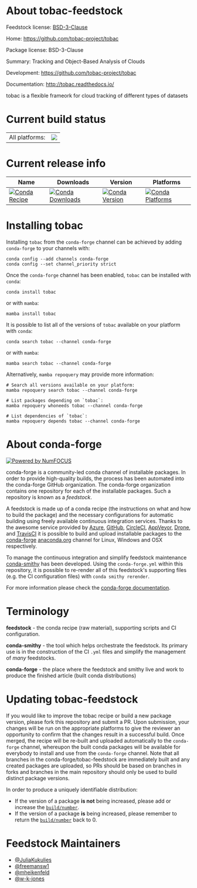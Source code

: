 About tobac-feedstock
=====================

Feedstock license: [BSD-3-Clause](https://github.com/conda-forge/tobac-feedstock/blob/main/LICENSE.txt)

Home: https://github.com/tobac-project/tobac

Package license: BSD-3-Clause

Summary: Tracking and Object-Based Analysis of Clouds

Development: https://github.com/tobac-project/tobac

Documentation: http://tobac.readthedocs.io/

tobac is a flexible frameork for cloud tracking of different types of datasets

Current build status
====================


<table><tr><td>All platforms:</td>
    <td>
      <a href="https://dev.azure.com/conda-forge/feedstock-builds/_build/latest?definitionId=7314&branchName=main">
        <img src="https://dev.azure.com/conda-forge/feedstock-builds/_apis/build/status/tobac-feedstock?branchName=main">
      </a>
    </td>
  </tr>
</table>

Current release info
====================

| Name | Downloads | Version | Platforms |
| --- | --- | --- | --- |
| [![Conda Recipe](https://img.shields.io/badge/recipe-tobac-green.svg)](https://anaconda.org/conda-forge/tobac) | [![Conda Downloads](https://img.shields.io/conda/dn/conda-forge/tobac.svg)](https://anaconda.org/conda-forge/tobac) | [![Conda Version](https://img.shields.io/conda/vn/conda-forge/tobac.svg)](https://anaconda.org/conda-forge/tobac) | [![Conda Platforms](https://img.shields.io/conda/pn/conda-forge/tobac.svg)](https://anaconda.org/conda-forge/tobac) |

Installing tobac
================

Installing `tobac` from the `conda-forge` channel can be achieved by adding `conda-forge` to your channels with:

```
conda config --add channels conda-forge
conda config --set channel_priority strict
```

Once the `conda-forge` channel has been enabled, `tobac` can be installed with `conda`:

```
conda install tobac
```

or with `mamba`:

```
mamba install tobac
```

It is possible to list all of the versions of `tobac` available on your platform with `conda`:

```
conda search tobac --channel conda-forge
```

or with `mamba`:

```
mamba search tobac --channel conda-forge
```

Alternatively, `mamba repoquery` may provide more information:

```
# Search all versions available on your platform:
mamba repoquery search tobac --channel conda-forge

# List packages depending on `tobac`:
mamba repoquery whoneeds tobac --channel conda-forge

# List dependencies of `tobac`:
mamba repoquery depends tobac --channel conda-forge
```


About conda-forge
=================

[![Powered by
NumFOCUS](https://img.shields.io/badge/powered%20by-NumFOCUS-orange.svg?style=flat&colorA=E1523D&colorB=007D8A)](https://numfocus.org)

conda-forge is a community-led conda channel of installable packages.
In order to provide high-quality builds, the process has been automated into the
conda-forge GitHub organization. The conda-forge organization contains one repository
for each of the installable packages. Such a repository is known as a *feedstock*.

A feedstock is made up of a conda recipe (the instructions on what and how to build
the package) and the necessary configurations for automatic building using freely
available continuous integration services. Thanks to the awesome service provided by
[Azure](https://azure.microsoft.com/en-us/services/devops/), [GitHub](https://github.com/),
[CircleCI](https://circleci.com/), [AppVeyor](https://www.appveyor.com/),
[Drone](https://cloud.drone.io/welcome), and [TravisCI](https://travis-ci.com/)
it is possible to build and upload installable packages to the
[conda-forge](https://anaconda.org/conda-forge) [anaconda.org](https://anaconda.org/)
channel for Linux, Windows and OSX respectively.

To manage the continuous integration and simplify feedstock maintenance
[conda-smithy](https://github.com/conda-forge/conda-smithy) has been developed.
Using the ``conda-forge.yml`` within this repository, it is possible to re-render all of
this feedstock's supporting files (e.g. the CI configuration files) with ``conda smithy rerender``.

For more information please check the [conda-forge documentation](https://conda-forge.org/docs/).

Terminology
===========

**feedstock** - the conda recipe (raw material), supporting scripts and CI configuration.

**conda-smithy** - the tool which helps orchestrate the feedstock.
                   Its primary use is in the construction of the CI ``.yml`` files
                   and simplify the management of *many* feedstocks.

**conda-forge** - the place where the feedstock and smithy live and work to
                  produce the finished article (built conda distributions)


Updating tobac-feedstock
========================

If you would like to improve the tobac recipe or build a new
package version, please fork this repository and submit a PR. Upon submission,
your changes will be run on the appropriate platforms to give the reviewer an
opportunity to confirm that the changes result in a successful build. Once
merged, the recipe will be re-built and uploaded automatically to the
`conda-forge` channel, whereupon the built conda packages will be available for
everybody to install and use from the `conda-forge` channel.
Note that all branches in the conda-forge/tobac-feedstock are
immediately built and any created packages are uploaded, so PRs should be based
on branches in forks and branches in the main repository should only be used to
build distinct package versions.

In order to produce a uniquely identifiable distribution:
 * If the version of a package **is not** being increased, please add or increase
   the [``build/number``](https://docs.conda.io/projects/conda-build/en/latest/resources/define-metadata.html#build-number-and-string).
 * If the version of a package **is** being increased, please remember to return
   the [``build/number``](https://docs.conda.io/projects/conda-build/en/latest/resources/define-metadata.html#build-number-and-string)
   back to 0.

Feedstock Maintainers
=====================

* [@JuliaKukulies](https://github.com/JuliaKukulies/)
* [@freemansw1](https://github.com/freemansw1/)
* [@mheikenfeld](https://github.com/mheikenfeld/)
* [@w-k-jones](https://github.com/w-k-jones/)

